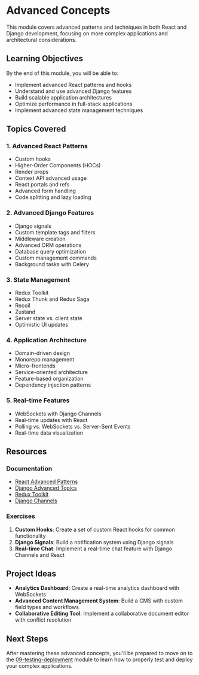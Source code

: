# Advanced Concepts

This module covers advanced patterns and techniques in both React and Django development, focusing on more complex applications and architectural considerations.

## Learning Objectives

By the end of this module, you will be able to:

- Implement advanced React patterns and hooks
- Understand and use advanced Django features
- Build scalable application architectures
- Optimize performance in full-stack applications
- Implement advanced state management techniques

## Topics Covered

### 1. Advanced React Patterns

- Custom hooks
- Higher-Order Components (HOCs)
- Render props
- Context API advanced usage
- React portals and refs
- Advanced form handling
- Code splitting and lazy loading

### 2. Advanced Django Features

- Django signals
- Custom template tags and filters
- Middleware creation
- Advanced ORM operations
- Database query optimization
- Custom management commands
- Background tasks with Celery

### 3. State Management

- Redux Toolkit
- Redux Thunk and Redux Saga
- Recoil
- Zustand
- Server state vs. client state
- Optimistic UI updates

### 4. Application Architecture

- Domain-driven design
- Monorepo management
- Micro-frontends
- Service-oriented architecture
- Feature-based organization
- Dependency injection patterns

### 5. Real-time Features

- WebSockets with Django Channels
- Real-time updates with React
- Polling vs. WebSockets vs. Server-Sent Events
- Real-time data visualization

## Resources

### Documentation

- [React Advanced Patterns](https://reactjs.org/docs/hooks-custom.html)
- [Django Advanced Topics](https://docs.djangoproject.com/en/stable/topics/)
- [Redux Toolkit](https://redux-toolkit.js.org/)
- [Django Channels](https://channels.readthedocs.io/)

### Exercises

1. **Custom Hooks**: Create a set of custom React hooks for common functionality
2. **Django Signals**: Build a notification system using Django signals
3. **Real-time Chat**: Implement a real-time chat feature with Django Channels and React

## Project Ideas

- **Analytics Dashboard**: Create a real-time analytics dashboard with WebSockets
- **Advanced Content Management System**: Build a CMS with custom field types and workflows
- **Collaborative Editing Tool**: Implement a collaborative document editor with conflict resolution

## Next Steps

After mastering these advanced concepts, you'll be prepared to move on to the [09-testing-deployment](../09-testing-deployment) module to learn how to properly test and deploy your complex applications. 